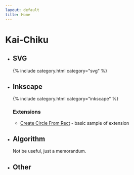 ```yaml
---
layout: default
title: Home
---
```


Kai-Chiku
========

<ul class='flex-parent'>
    <li>
        <h2>SVG</h2>
{% include category.html category="svg" %}
    </li>
    <li>
        <h2>Inkscape</h2>
{% include category.html category="inkscape" %}
<section class='list-category-posts'>
    <h3>Extensions</h3>
    <ul>
        <li><a href='https://github.com/Yusai/CreateCircleFromRect'>Create Circle From Rect</a> - basic sample of extension</li>
    </ul>
</section>
    </li>
</ul>

<ul class='flex-parent'>
    <li>
        <h2>Algorithm</h2>
Not be useful, just a memorandum.
    </li>
    <li>
        <h2>Other</h2>
    </li>
</ul>